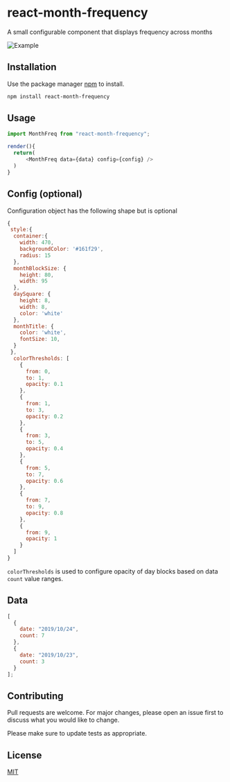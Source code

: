 # react-month-frequency

A small configurable component that displays frequency across months

![Example](https://i.imgur.com/1th31hZ.png)

## Installation

Use the package manager [npm](https://www.npmjs.com/) to install.

```bash
npm install react-month-frequency
```

## Usage

```javascript
import MonthFreq from "react-month-frequency";

render(){
  return(
      <MonthFreq data={data} config={config} />
  )
}
```

## Config (optional)

Configuration object has the following shape but is optional

```javascript
{
 style:{
  container:{
    width: 470,
    backgroundColor: '#161f29',
    radius: 15
  },
  monthBlockSize: {
    height: 80,
    width: 95
  },
  daySquare: {
    height: 8,
    width: 8,
    color: 'white'
  },
  monthTitle: {
    color: 'white',
    fontSize: 10,
  }
 },
  colorThresholds: [
    {
      from: 0,
      to: 1,
      opacity: 0.1
    },
    {
      from: 1,
      to: 3,
      opacity: 0.2
    },
    {
      from: 3,
      to: 5,
      opacity: 0.4
    },
    {
      from: 5,
      to: 7,
      opacity: 0.6
    },
    {
      from: 7,
      to: 9,
      opacity: 0.8
    },
    {
      from: 9,
      opacity: 1
    }
  ]
}
```

`colorThresholds` is used to configure opacity of day blocks based on data `count` value ranges.

## Data

```javascript
[
  {
    date: "2019/10/24",
    count: 7
  },
  {
    date: "2019/10/23",
    count: 3
  }
];
```

## Contributing

Pull requests are welcome. For major changes, please open an issue first to discuss what you would like to change.

Please make sure to update tests as appropriate.

## License

[MIT](https://choosealicense.com/licenses/mit/)
